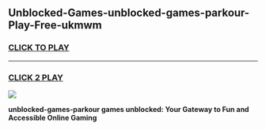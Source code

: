 
## Unblocked-Games-unblocked-games-parkour-Play-Free-ukmwm
<h3>
<a href="https://premium76.site?title=unblocked-games-parkour&ref=09A">CLICK TO PLAY</a></h3>
<hr>

<h3>
<a href="https://premium76.site?title=unblocked-games-parkour&ref=09A">CLICK 2 PLAY</a>
  
</h3>

<a href="https://premium76.site?title=unblocked-games-parkour&ref=09A"><img src="https://clearcache.store/games.png"></a>


**unblocked-games-parkour games unblocked: Your Gateway to Fun and Accessible Online Gaming**
